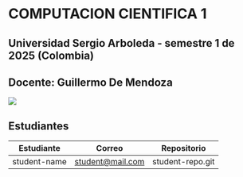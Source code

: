 <h1> COMPUTACION CIENTIFICA 1 </h1>
<h2> Universidad Sergio Arboleda - semestre 1 de 2025 (Colombia) </h2>
<h2> Docente: Guillermo De Mendoza </h2>

<img src="https://encrypted-tbn0.gstatic.com/images?q=tbn:ANd9GcS96-_VunWq1JsXGB67hI70JrXPw7_mMrPm0nObI-RzwrkiRNiB-EnyooiGcIK-sw8zGP0&usqp=CAU">


## Estudiantes

 | Estudiante | Correo | Repositorio |
| ------ | ----------- | ----------- |
| student-name | student@mail.com  | student-repo.git  |
